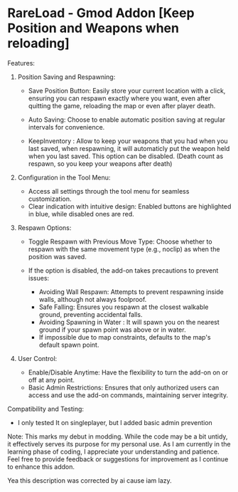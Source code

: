 # RareLoad - Gmod Addon [Keep Position and Weapons when reloading]

Features:

1. Position Saving and Respawning:

   - Save Position Button: Easily store your current location with a click, ensuring you can respawn exactly where you want, even after quitting the game, reloading the map or even after player death.

   - Auto Saving: Choose to enable automatic position saving at regular intervals for convenience.

   - KeepInventory : Allow to keep your weapons that you had when you last saved, when respawning, it will automaticly put the weapon held when you last saved. This option can be disabled. (Death count as respawn, so you keep your weapons after death)

2. Configuration in the Tool Menu:

   - Access all settings through the tool menu for seamless customization.
   - Clear indication with intuitive design: Enabled buttons are highlighted in blue, while disabled ones are red.

3. Respawn Options:

   - Toggle Respawn with Previous Move Type: Choose whether to respawn with the same movement type (e.g., noclip) as when the position was saved.

   - If the option is disabled, the add-on takes precautions to prevent issues:

     - Avoiding Wall Respawn: Attempts to prevent respawning inside walls, although not always foolproof.
     - Safe Falling: Ensures you respawn at the closest walkable ground, preventing accidental falls.
     - Avoiding Spawning in Water : It will spawn you on the nearest ground if your spawn point was above or in water.
     - If impossible due to map constraints, defaults to the map's default spawn point.

4. User Control:

   - Enable/Disable Anytime: Have the flexibility to turn the add-on on or off at any point.
   - Basic Admin Restrictions: Ensures that only authorized users can access and use the add-on commands, maintaining server integrity.

Compatibility and Testing:

- I only tested It on singleplayer, but I added basic admin prevention

Note: This marks my debut in modding. While the code may be a bit untidy, it effectively serves its purpose for my personal use. As I am currently in the learning phase of coding, I appreciate your understanding and patience. Feel free to provide feedback or suggestions for improvement as I continue to enhance this addon.

Yea this description was corrected by ai cause iam lazy.
